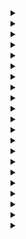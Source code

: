 <details>
  <summary><strong><a href=></a></strong></summary>

```cpp
```
</details>

<details>
  <summary><strong><a href=></a></strong></summary>

```cpp
```
</details>

<details>
  <summary><strong><a href=></a></strong></summary>

```cpp
```
</details>

<details>
  <summary><strong><a href=></a></strong></summary>

```cpp
```
</details>

<details>
  <summary><strong><a href=></a></strong></summary>

```cpp
```
</details>

<details>
  <summary><strong><a href=></a></strong></summary>

```cpp
```
</details>

<details>
  <summary><strong><a href=></a></strong></summary>

```cpp
```
</details>

<details>
  <summary><strong><a href=></a></strong></summary>

```cpp
```
</details>

<details>
  <summary><strong><a href=></a></strong></summary>

```cpp
```
</details>

<details>
  <summary><strong><a href=></a></strong></summary>

```cpp
```
</details>

<details>
  <summary><strong><a href=></a></strong></summary>

```cpp
```
</details>

<details>
  <summary><strong><a href=></a></strong></summary>

```cpp
```
</details>

<details>
  <summary><strong><a href=></a></strong></summary>

```cpp
```
</details>

<details>
  <summary><strong><a href=></a></strong></summary>

```cpp
```
</details>

<details>
  <summary><strong><a href=></a></strong></summary>

```cpp
```
</details>

<details>
  <summary><strong><a href=></a></strong></summary>

```cpp
```
</details>

<details>
  <summary><strong><a href=></a></strong></summary>

```cpp
```
</details>

<details>
  <summary><strong><a href=></a></strong></summary>

```cpp
```
</details>

<details>
  <summary><strong><a href=></a></strong></summary>

```cpp
```
</details>

<details>
  <summary><strong><a href=></a></strong></summary>

```cpp
```
</details>

<details>
  <summary><strong><a href=></a></strong></summary>

```cpp
```
</details>